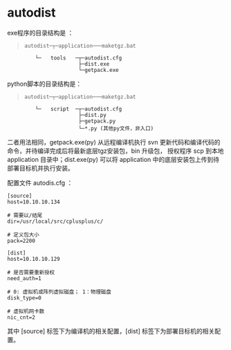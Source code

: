 # autodist

exe程序的目录结构是 ：  
 >     autodist─┬─application───maketgz.bat
             └─   tools   ─┬─autodist.cfg
                           ├─dist.exe
                           └─getpack.exe

python脚本的目录结构是：
>     autodist─┬─application───maketgz.bat
             └─   script  ─┬─autodist.cfg
                           ├─dist.py
                           ├─getpack.py
                           └─*.py (其他py文件，非入口)

二者用法相同，getpack.exe(py) 从远程编译机执行 svn 更新代码和编译代码的命令，并待编译完成后将最新底层tgz安装包，bin 升级包， 授权程序 scp 到本地 application 目录中；dist.exe(py) 可以将 application 中的底层安装包上传到待部署目标机并执行安装。

配置文件 autodis.cfg ：

    [source]
    host=10.10.10.134

    # 需要以/结尾 
    dir=/usr/local/src/cplusplus/c/

    # 定义包大小
    pack=2200        

    [dist]
    host=10.10.10.129

    # 是否需要重新授权
    need_auth=1

    # 0: 虚拟机或阵列虚拟磁盘； 1：物理磁盘
    disk_type=0  

    # 虚拟机网卡数
    nic_cnt=2

其中 [source] 标签下为编译机的相关配置，[dist] 标签下为部署目标机的相关配置。